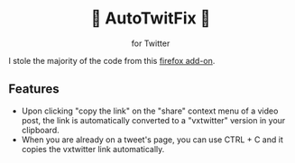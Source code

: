 <p align="center">
    <h1 align="center">🤖 AutoTwitFix 🤖</h1>
</p>
<p align="center">for Twitter</p>
I stole the majority of the code from this <a href="https://addons.mozilla.org/fr/firefox/addon/vx-twitter/">firefox add-on</a>.
<p>
  <h2>Features</h2>
    <ul>
      <li>Upon clicking "copy the link" on the "share" context menu of a video post, the link is automatically converted to a "vxtwitter" version in your clipboard.</li>
      <li>When you are already on a tweet's page, you can use CTRL + C and it copies the vxtwitter link automatically.</li>
    </ul>
</p>
